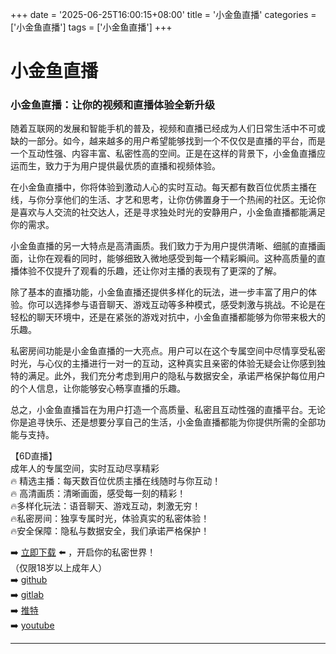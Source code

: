 +++
date = '2025-06-25T16:00:15+08:00'
title = '小金鱼直播'
categories = ['小金鱼直播']
tags = ['小金鱼直播']
+++

# 小金鱼直播

### 小金鱼直播：让你的视频和直播体验全新升级

随着互联网的发展和智能手机的普及，视频和直播已经成为人们日常生活中不可或缺的一部分。如今，越来越多的用户希望能够找到一个不仅仅是直播的平台，而是一个互动性强、内容丰富、私密性高的空间。正是在这样的背景下，小金鱼直播应运而生，致力于为用户提供最优质的直播和视频体验。

在小金鱼直播中，你将体验到激动人心的实时互动。每天都有数百位优质主播在线，与你分享他们的生活、才艺和思考，让你仿佛置身于一个热闹的社区。无论你是喜欢与人交流的社交达人，还是寻求独处时光的安静用户，小金鱼直播都能满足你的需求。

小金鱼直播的另一大特点是高清画质。我们致力于为用户提供清晰、细腻的直播画面，让你在观看的同时，能够细致入微地感受到每一个精彩瞬间。这种高质量的直播体验不仅提升了观看的乐趣，还让你对主播的表现有了更深的了解。

除了基本的直播功能，小金鱼直播还提供多样化的玩法，进一步丰富了用户的体验。你可以选择参与语音聊天、游戏互动等多种模式，感受刺激与挑战。不论是在轻松的聊天环境中，还是在紧张的游戏对抗中，小金鱼直播都能够为你带来极大的乐趣。

私密房间功能是小金鱼直播的一大亮点。用户可以在这个专属空间中尽情享受私密时光，与心仪的主播进行一对一的互动，这种真实且亲密的体验无疑会让你感到独特的满足。此外，我们充分考虑到用户的隐私与数据安全，承诺严格保护每位用户的个人信息，让你能够安心畅享直播的乐趣。

总之，小金鱼直播旨在为用户打造一个高质量、私密且互动性强的直播平台。无论你是追寻快乐、还是想要分享自己的生活，小金鱼直播都能为你提供所需的全部功能与支持。

【6D直播】  
成年人的专属空间，实时互动尽享精彩  
🔥 精选主播：每天数百位优质主播在线随时与你互动！  
🔥 高清画质：清晰画面，感受每一刻的精彩！  
🔥多样化玩法：语音聊天、游戏互动，刺激无穷！  
🔥私密房间：独享专属时光，体验真实的私密体验！  
🔥安全保障：隐私与数据安全，我们承诺严格保护！

➡️ [立即下载](https://down123.s3.ap-east-1.amazonaws.com/down/down.html?channelCode=blog) ⬅️ ，开启你的私密世界！  
（仅限18岁以上成年人）  
➡️ [github](https://aldult-live.github.io/)  
➡️ [gitlab](https://seo-09598d.gitlab.io/)  
➡️ [推特](https://x.com/wegame33)  
➡️ [youtube](https://www.youtube.com/@6Dlive)  

---
